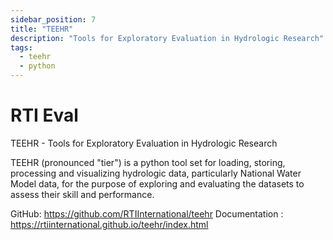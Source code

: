 ```yaml
---
sidebar_position: 7
title: "TEEHR"
description: "Tools for Exploratory Evaluation in Hydrologic Research"
tags:
  - teehr
  - python
---
```


# RTI Eval

TEEHR - Tools for Exploratory Evaluation in Hydrologic Research

TEEHR (pronounced "tier") is a python tool set for loading, storing, processing and visualizing hydrologic data, particularly National Water Model data, for the purpose of exploring and evaluating the datasets to assess their skill and performance.

GitHub: https://github.com/RTIInternational/teehr
Documentation : https://rtiinternational.github.io/teehr/index.html
